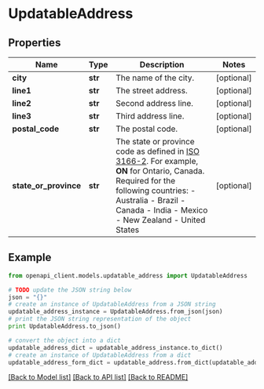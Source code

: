 # UpdatableAddress


## Properties
Name | Type | Description | Notes
------------ | ------------- | ------------- | -------------
**city** | **str** | The name of the city. | [optional] 
**line1** | **str** | The street address. | [optional] 
**line2** | **str** | Second address line. | [optional] 
**line3** | **str** | Third address line. | [optional] 
**postal_code** | **str** | The postal code. | [optional] 
**state_or_province** | **str** | The state or province code as defined in [ISO 3166-2](https://www.iso.org/standard/72483.html). For example, **ON** for Ontario, Canada.  Required for the following countries:  - Australia - Brazil - Canada - India - Mexico - New Zealand - United States | [optional] 

## Example

```python
from openapi_client.models.updatable_address import UpdatableAddress

# TODO update the JSON string below
json = "{}"
# create an instance of UpdatableAddress from a JSON string
updatable_address_instance = UpdatableAddress.from_json(json)
# print the JSON string representation of the object
print UpdatableAddress.to_json()

# convert the object into a dict
updatable_address_dict = updatable_address_instance.to_dict()
# create an instance of UpdatableAddress from a dict
updatable_address_form_dict = updatable_address.from_dict(updatable_address_dict)
```
[[Back to Model list]](../README.md#documentation-for-models) [[Back to API list]](../README.md#documentation-for-api-endpoints) [[Back to README]](../README.md)


